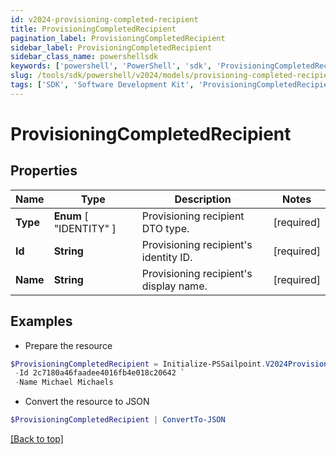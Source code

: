 ```yaml
---
id: v2024-provisioning-completed-recipient
title: ProvisioningCompletedRecipient
pagination_label: ProvisioningCompletedRecipient
sidebar_label: ProvisioningCompletedRecipient
sidebar_class_name: powershellsdk
keywords: ['powershell', 'PowerShell', 'sdk', 'ProvisioningCompletedRecipient', 'V2024ProvisioningCompletedRecipient'] 
slug: /tools/sdk/powershell/v2024/models/provisioning-completed-recipient
tags: ['SDK', 'Software Development Kit', 'ProvisioningCompletedRecipient', 'V2024ProvisioningCompletedRecipient']
---
```



# ProvisioningCompletedRecipient

## Properties

Name | Type | Description | Notes
------------ | ------------- | ------------- | -------------
**Type** |  **Enum** [  "IDENTITY" ] | Provisioning recipient DTO type. | [required]
**Id** | **String** | Provisioning recipient's identity ID. | [required]
**Name** | **String** | Provisioning recipient's display name. | [required]

## Examples

- Prepare the resource
```powershell
$ProvisioningCompletedRecipient = Initialize-PSSailpoint.V2024ProvisioningCompletedRecipient  -Type IDENTITY `
 -Id 2c7180a46faadee4016fb4e018c20642 `
 -Name Michael Michaels
```

- Convert the resource to JSON
```powershell
$ProvisioningCompletedRecipient | ConvertTo-JSON
```


[[Back to top]](#) 

